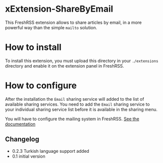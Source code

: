 # xExtension-ShareByEmail

This FreshRSS extension allows to share articles by email, in a more powerful way than the simple `mailto` solution.

# How to install

To install this extension, you must upload this directory in your `./extensions` directory and enable it on the extension panel in FreshRSS.

# How to configure

After the installation the `Email` sharing service will added to the list of available sharing services. You need to add the `Email` sharing service to your individual sharing service list before it is available in the sharing menu.

You will have to configure the mailing system in FreshRSS. [See the documentation](https://freshrss.github.io/FreshRSS/en/admins/05_Configuring_email_validation.html#configure-the-smtp-server)

## Changelog
- 0.2.3 Turkish language support added
- 0.1 initial version
